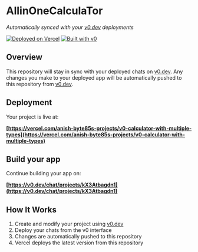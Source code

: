 # AllinOneCalculaTor

*Automatically synced with your [v0.dev](https://v0.dev) deployments*

[![Deployed on Vercel](https://img.shields.io/badge/Deployed%20on-Vercel-black?style=for-the-badge&logo=vercel)](https://vercel.com/anish-byte85s-projects/v0-calculator-with-multiple-types)
[![Built with v0](https://img.shields.io/badge/Built%20with-v0.dev-black?style=for-the-badge)](https://v0.dev/chat/projects/kX3Atbagdn1)

## Overview

This repository will stay in sync with your deployed chats on [v0.dev](https://v0.dev).
Any changes you make to your deployed app will be automatically pushed to this repository from [v0.dev](https://v0.dev).

## Deployment

Your project is live at:

**[https://vercel.com/anish-byte85s-projects/v0-calculator-with-multiple-types](https://vercel.com/anish-byte85s-projects/v0-calculator-with-multiple-types)**

## Build your app

Continue building your app on:

**[https://v0.dev/chat/projects/kX3Atbagdn1](https://v0.dev/chat/projects/kX3Atbagdn1)**

## How It Works

1. Create and modify your project using [v0.dev](https://v0.dev)
2. Deploy your chats from the v0 interface
3. Changes are automatically pushed to this repository
4. Vercel deploys the latest version from this repository